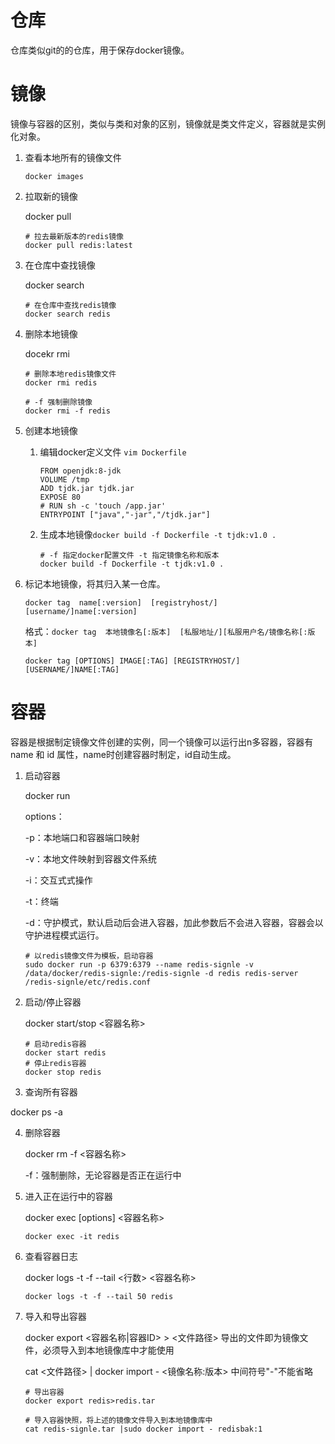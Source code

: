 # 仓库

仓库类似git的的仓库，用于保存docker镜像。

# 镜像

镜像与容器的区别，类似与类和对象的区别，镜像就是类文件定义，容器就是实例化对象。

1. 查看本地所有的镜像文件

   ~~~shell
   docker images
   ~~~



2. 拉取新的镜像

   docker pull <name>

   ~~~shell
   # 拉去最新版本的redis镜像
   docker pull redis:latest
   ~~~

3. 在仓库中查找镜像

   docker search <name>

   ~~~shell
   # 在仓库中查找redis镜像
   docker search redis
   ~~~



4. 删除本地镜像

   docekr rmi <name>

   ~~~shell
   # 删除本地redis镜像文件
   docker rmi redis
   
   # -f 强制删除镜像
   docker rmi -f redis
   ~~~

5. 创建本地镜像

   1. 编辑docker定义文件 `vim Dockerfile`

      ~~~shell
      FROM openjdk:8-jdk
      VOLUME /tmp
      ADD tjdk.jar tjdk.jar
      EXPOSE 80
      # RUN sh -c 'touch /app.jar'
      ENTRYPOINT ["java","-jar","/tjdk.jar"]
      ~~~

   2. 生成本地镜像`docker build -f Dockerfile -t tjdk:v1.0 .  `

      ~~~shell
      # -f 指定docker配置文件 -t 指定镜像名称和版本
      docker build -f Dockerfile -t tjdk:v1.0 .
      ~~~

6. 标记本地镜像，将其归入某一仓库。

   `docker tag  name[:version]  [registryhost/][username/]name[:version]` 

   格式：`docker tag  本地镜像名[:版本]  [私服地址/][私服用户名/镜像名称[:版本]`

   ```shell
   docker tag [OPTIONS] IMAGE[:TAG] [REGISTRYHOST/][USERNAME/]NAME[:TAG]
   ```

   



# 容器

容器是根据制定镜像文件创建的实例，同一个镜像可以运行出n多容器，容器有name 和 id 属性，name时创建容器时制定，id自动生成。

1. 启动容器

   docker run <options> <imageName>

   options：

   -p：本地端口和容器端口映射

   -v：本地文件映射到容器文件系统

   -i：交互式式操作

   -t：终端

   -d：守护模式，默认启动后会进入容器，加此参数后不会进入容器，容器会以守护进程模式运行。

   ~~~shell
   # 以redis镜像文件为模板，启动容器
   sudo docker run -p 6379:6379 --name redis-signle -v  /data/docker/redis-signle:/redis-signle -d redis redis-server /redis-signle/etc/redis.conf
   ~~~

2. 启动/停止容器

   docker start/stop <容器名称>

   ~~~she
   # 启动redis容器
   docker start redis
   # 停止redis容器
   docker stop redis
   ~~~

3.  查询所有容器

   docker ps -a

4. 删除容器

   docker rm -f <容器名称>

   -f：强制删除，无论容器是否正在运行中

5. 进入正在运行中的容器

   docker exec [options] <容器名称>

   ~~~she
   docker exec -it redis
   ~~~

6. 查看容器日志

   docker logs -t -f --tail <行数> <容器名称>

   ~~~she
   docker logs -t -f --tail 50 redis
   ~~~

7. 导入和导出容器

   docker export <容器名称|容器ID>  > <文件路径> 导出的文件即为镜像文件，必须导入到本地镜像库中才能使用

   cat <文件路径> | docker import  - <镜像名称:版本> 中间符号"-"不能省略

   ~~~shell
   # 导出容器
   docker export redis>redis.tar
   
   # 导入容器快照，将上述的镜像文件导入到本地镜像库中
   cat redis-signle.tar |sudo docker import - redisbak:1
   ~~~






